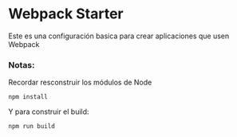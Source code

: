 # Webpack Starter

Este es una configuración basica para crear aplicaciones que usen Webpack

### Notas:
Recordar resconstruir los módulos de Node
```
npm install
```
Y para construir el build:
```
npm run build
